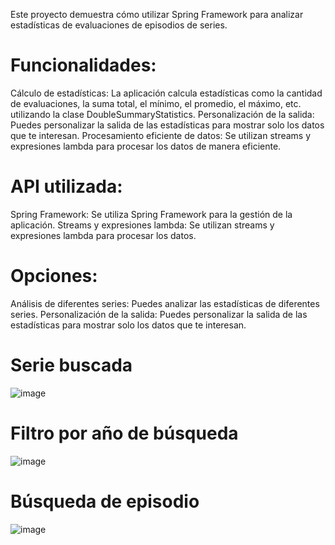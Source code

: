 Este proyecto demuestra cómo utilizar Spring Framework para analizar estadísticas de evaluaciones de episodios de series.

# Funcionalidades:
Cálculo de estadísticas: La aplicación calcula estadísticas como la cantidad de evaluaciones, la suma total, el mínimo, el promedio, el máximo, etc. utilizando la clase DoubleSummaryStatistics.
Personalización de la salida: Puedes personalizar la salida de las estadísticas para mostrar solo los datos que te interesan.
Procesamiento eficiente de datos: Se utilizan streams y expresiones lambda para procesar los datos de manera eficiente.

# API utilizada:
Spring Framework: Se utiliza Spring Framework para la gestión de la aplicación.
Streams y expresiones lambda: Se utilizan streams y expresiones lambda para procesar los datos.

# Opciones:
Análisis de diferentes series: Puedes analizar las estadísticas de diferentes series.
Personalización de la salida: Puedes personalizar la salida de las estadísticas para mostrar solo los datos que te interesan.

# Serie buscada
![image](https://github.com/danielmaya2420/ScreenmatchConSpring/assets/95893333/2c46e325-d7a5-4d1a-b1f3-70482bab505c)

# Filtro por año de búsqueda
![image](https://github.com/danielmaya2420/ScreenmatchConSpring/assets/95893333/11ba03cd-dded-4b94-9c69-770fee33642b)

# Búsqueda de episodio
![image](https://github.com/danielmaya2420/ScreenmatchConSpring/assets/95893333/c5d28dad-3280-4c83-968c-da437bd4fc5d)

